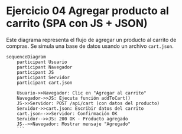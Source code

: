 # Ejercicio 04 Agregar producto al carrito (SPA con JS + JSON)

Este diagrama representa el flujo de agregar un producto al carrito de compras. Se simula una base de datos usando un archivo `cart.json`.

```mermaid
sequenceDiagram
    participant Usuario
    participant Navegador
    participant JS
    participant Servidor
    participant cart.json

    Usuario->>Navegador: Clic en "Agregar al carrito"
    Navegador->>JS: Ejecuta función addToCart()
    JS->>Servidor: POST /api/cart (con datos del producto)
    Servidor->>cart.json: Escribir datos del carrito
    cart.json-->>Servidor: Confirmación OK
    Servidor-->>JS: 200 OK - Producto agregado
    JS-->>Navegador: Mostrar mensaje "Agregado"
    ```
